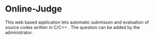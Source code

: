 Online-Judge
============
This web based application lets automatic submisson and evaluation of source codes written in C/C++ . The question can be added by the administrator.
